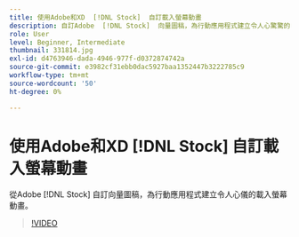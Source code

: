 ```yaml
---
title: 使用Adobe和XD  [!DNL Stock]  自訂載入螢幕動畫
description: 自訂Adobe  [!DNL Stock]  向量圖稿，為行動應用程式建立令人心驚驚的載入螢幕動畫
role: User
level: Beginner, Intermediate
thumbnail: 331814.jpg
exl-id: d4763946-dada-4946-977f-d0372874742a
source-git-commit: e3982cf31ebb0dac5927baa1352447b3222785c9
workflow-type: tm+mt
source-wordcount: '50'
ht-degree: 0%

---
```


# 使用Adobe和XD [!DNL Stock] 自訂載入螢幕動畫

從Adobe [!DNL Stock] 自訂向量圖稿，為行動應用程式建立令人心儀的載入螢幕動畫。

>[!VIDEO](https://video.tv.adobe.com/v/331814?hidetitle=true)
